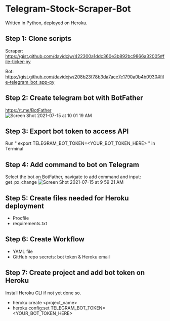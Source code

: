 # Telegram-Stock-Scraper-Bot

Written in Python, deployed on Heroku.

## Step 1: Clone scripts

Scraper: https://gist.github.com/davidcjw/422300a1ddc360e3b892bc9866a32005#file-ticker-py

Bot: https://gist.github.com/davidcjw/208b23f78b3da7ace7c1790a0b4b0930#file-telegram_bot_app-py

## Step 2: Create telegram bot with BotFather
https://t.me/BotFather \
![Screen Shot 2021-07-15 at 10 01 19 AM](https://user-images.githubusercontent.com/79643071/125716371-6d592e9b-3622-4307-b03e-12dfbf7edda5.png)

## Step 3: Export bot token to access API

Run " export TELEGRAM_BOT_TOKEN=<YOUR_BOT_TOKEN_HERE> " in Terminal

## Step 4: Add command to bot on Telegram

Select the bot on BotFather, navigate to add command and input:
get_px_change
![Screen Shot 2021-07-15 at 9 59 21 AM](https://user-images.githubusercontent.com/79643071/125716200-59421aba-57fb-4064-a452-b362489a8776.png)


## Step 5: Create files needed for Heroku deployment

- Procfile
- requirements.txt

## Step 6: Create Workflow

- YAML file
- GitHub repo secrets: bot token & Heroku email

## Step 7: Create project and add bot token on Heroku
Install Heroku CLI if not yet done so.
- heroku create <project_name>
- heroku config:set TELEGRAM_BOT_TOKEN=<YOUR_BOT_TOKEN_HERE>
